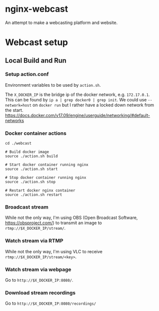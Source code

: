 # nginx-webcast
An attempt to make a webcasting platform and website.

# Webcast setup #

## Local Build and Run ##

### Setup action.conf ###

Environment variables to be used by `action.sh`.

The `X_DOCKER_IP` is the bridge ip of the docker network, e.g. `172.17.0.1`.
This can be found by `ip a | grep docker0 | grep init`.
We could use `--network=host` on `docker run` but I rather have a locked down network from the start.
https://docs.docker.com/v17.09/engine/userguide/networking/#default-networks  

### Docker container actions ###

```
cd ./webcast

# Build docker image
source ./action.sh build

# Start docker container running nginx  
source ./action.sh start

# Stop docker container running nginx
source ./action.sh stop

# Restart docker nginx container
source ./action.sh restart
```

### Broadcast stream ###

While not the only way, I'm using OBS (Open Broadcast Software, https://obsproject.com/) to transmit an image to `rtmp://$X_DOCKER_IP/stream/`.

### Watch stream via RTMP ###

While not the only way, I'm using VLC to receive `rtmp://$X_DOCKER_IP/stream/<key>`.

### Watch stream via webpage ###

Go to `http://$X_DOCKER_IP:8080/`.

### Download stream recordings ###

Go to `http://$X_DOCKER_IP:8080/recordings/`
